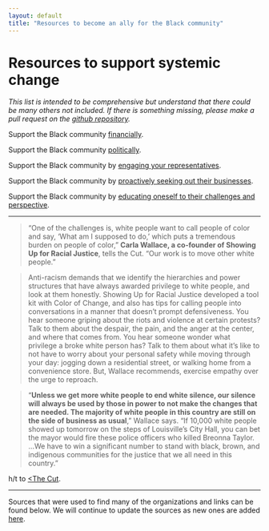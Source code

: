 ```yaml
---
layout: default
title: "Resources to become an ally for the Black community"
---
```


# Resources to support systemic change

*This list is intended to be comprehensive but understand that there could be many others not included. If there is something missing, please make a pull request on the [github repository](https://github.com/wa-hans/becoming-an-ally.github.io).*

Support the Black community <a href="https://vocalmajority.github.io/donate/">financially</a>.

Support the Black community <a href="https://vocalmajority.github.io/vote/">politically</a>.

Support the Black community by <a href="https://vocalmajority.github.io/engage/">engaging your representatives</a>.

Support the Black community by <a href="https://vocalmajority.github.io/support/">proactively seeking out their businesses</a>.
  
Support the Black community by <a href="https://vocalmajority.github.io/educate/">educating oneself to their challenges and perspective</a>.

___

> “One of the challenges is, white people want to call people of color and say, ‘What am I supposed to do,’ which puts a tremendous burden on people of color,” __Carla Wallace, a co-founder of Showing Up for Racial Justice__, tells the Cut. “Our work is to move other white people.”

> Anti-racism demands that we identify the hierarchies and power structures that have always awarded privilege to white people, and look at them honestly. Showing Up for Racial Justice developed a tool kit with Color of Change, and also has tips for calling people into conversations in a manner that doesn’t prompt defensiveness. You hear someone griping about the riots and violence at certain protests? Talk to them about the despair, the pain, and the anger at the center, and where that comes from. You hear someone wonder what privilege a broke white person has? Talk to them about what it’s like to not have to worry about your personal safety while moving through your day: jogging down a residential street, or walking home from a convenience store. But, Wallace recommends, exercise empathy over the urge to reproach.

> “__Unless we get more white people to end white silence, our silence will always be used by those in power to not make the changes that are needed. The majority of white people in this country are still on the side of business as usual__,” Wallace says. “If 10,000 white people showed up tomorrow on the steps of Louisville’s City Hall, you can bet the mayor would fire these police officers who killed Breonna Taylor. …We have to win a significant number to stand with black, brown, and indigenous communities for the justice that we all need in this country.”

h/t to <a href="https://www.thecut.com/article/george-floyd-protests-how-to-help-where-to-donate.html"><The Cut</a>.

___

Sources that were used to find many of the organizations and links can be found below. We will continue to update the sources as new ones are added <a href="https://vocalmajority.github.io/sources/">here</a>.
